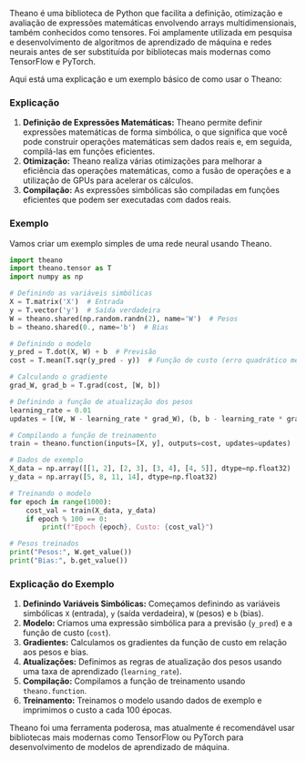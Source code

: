 Theano é uma biblioteca de Python que facilita a definição, otimização e avaliação de expressões matemáticas envolvendo arrays multidimensionais, também conhecidos como tensores. Foi amplamente utilizada em pesquisa e desenvolvimento de algoritmos de aprendizado de máquina e redes neurais antes de ser substituída por bibliotecas mais modernas como TensorFlow e PyTorch.

Aqui está uma explicação e um exemplo básico de como usar o Theano:

### Explicação

1. **Definição de Expressões Matemáticas:** Theano permite definir expressões matemáticas de forma simbólica, o que significa que você pode construir operações matemáticas sem dados reais e, em seguida, compilá-las em funções eficientes.
2. **Otimização:** Theano realiza várias otimizações para melhorar a eficiência das operações matemáticas, como a fusão de operações e a utilização de GPUs para acelerar os cálculos.
3. **Compilação:** As expressões simbólicas são compiladas em funções eficientes que podem ser executadas com dados reais.

### Exemplo

Vamos criar um exemplo simples de uma rede neural usando Theano.

```python
import theano
import theano.tensor as T
import numpy as np

# Definindo as variáveis simbólicas
X = T.matrix('X')  # Entrada
y = T.vector('y')  # Saída verdadeira
W = theano.shared(np.random.randn(2), name='W')  # Pesos
b = theano.shared(0., name='b')  # Bias

# Definindo o modelo
y_pred = T.dot(X, W) + b  # Previsão
cost = T.mean(T.sqr(y_pred - y))  # Função de custo (erro quadrático médio)

# Calculando o gradiente
grad_W, grad_b = T.grad(cost, [W, b])

# Definindo a função de atualização dos pesos
learning_rate = 0.01
updates = [(W, W - learning_rate * grad_W), (b, b - learning_rate * grad_b)]

# Compilando a função de treinamento
train = theano.function(inputs=[X, y], outputs=cost, updates=updates)

# Dados de exemplo
X_data = np.array([[1, 2], [2, 3], [3, 4], [4, 5]], dtype=np.float32)
y_data = np.array([5, 8, 11, 14], dtype=np.float32)

# Treinando o modelo
for epoch in range(1000):
    cost_val = train(X_data, y_data)
    if epoch % 100 == 0:
        print(f"Epoch {epoch}, Custo: {cost_val}")

# Pesos treinados
print("Pesos:", W.get_value())
print("Bias:", b.get_value())
```

### Explicação do Exemplo

1. **Definindo Variáveis Simbólicas:** Começamos definindo as variáveis simbólicas `X` (entrada), `y` (saída verdadeira), `W` (pesos) e `b` (bias).
2. **Modelo:** Criamos uma expressão simbólica para a previsão (`y_pred`) e a função de custo (`cost`).
3. **Gradientes:** Calculamos os gradientes da função de custo em relação aos pesos e bias.
4. **Atualizações:** Definimos as regras de atualização dos pesos usando uma taxa de aprendizado (`learning_rate`).
5. **Compilação:** Compilamos a função de treinamento usando `theano.function`.
6. **Treinamento:** Treinamos o modelo usando dados de exemplo e imprimimos o custo a cada 100 épocas.

Theano foi uma ferramenta poderosa, mas atualmente é recomendável usar bibliotecas mais modernas como TensorFlow ou PyTorch para desenvolvimento de modelos de aprendizado de máquina.
